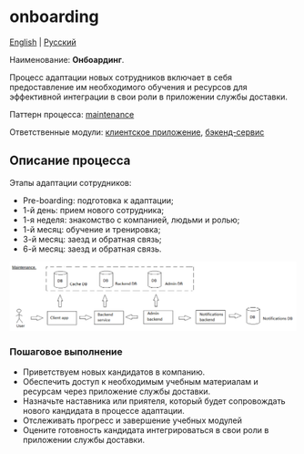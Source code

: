 # onboarding

[English](onboarding.md) | [Русский](onboarding.ru.md)

Наименование: **Онбоардинг**.

Процесс адаптации новых сотрудников включает в себя предоставление им необходимого обучения и ресурсов для эффективной интеграции в свои роли в приложении службы доставки.

Паттерн процесса: [maintenance](../../processpatterns/maintenance.ru.md)

Ответственные модули: [клиентское приложение](../../frontend/hrclient.ru.md), [бэкенд-сервис](../../backend/hrbackend.ru.md)

## Описание процесса

Этапы адаптации сотрудников:
- Pre-boarding: подготовка к адаптации;
- 1-й день: прием нового сотрудника;
- 1-я неделя: знакомство с компанией, людьми и ролью;
- 1-й месяц: обучение и тренировка;
- 3-й месяц: заезд и обратная связь;
- 6-й месяц: заезд и обратная связь.

![maintenance_overall](../../img/processpatterns/maintenance_overall.png)

### Пошаговое выполнение

- Приветствуем новых кандидатов в компанию.
- Обеспечить доступ к необходимым учебным материалам и ресурсам через приложение службы доставки.
- Назначьте наставника или приятеля, который будет сопровождать нового кандидата в процессе адаптации.
- Отслеживать прогресс и завершение учебных модулей
- Оцените готовность кандидата интегрироваться в свои роли в приложении службы доставки.
